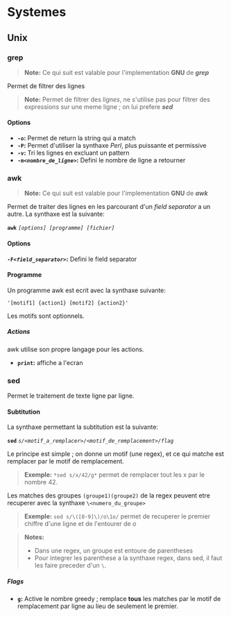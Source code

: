 # Systemes
## Unix
### grep
> **Note:**
> Ce qui suit est valable pour l'implementation **GNU** de ***grep***

Permet de filtrer des lignes
> **Note:**
> Permet de filtrer des *lignes*, ne s'utilise pas pour filtrer des expressions sur une meme ligne ; on lui prefere ***sed***

#### Options
- **`-o`:** Permet de return la string qui a match
- **`-P`:** Permet d'utiliser la synthaxe *Perl*, plus puissante et permissive
- **`-v`:** Tri les lignes en excluant un pattern
- **`-m`*`<nombre_de_ligne>`*:** Defini le nombre de ligne a retourner

### awk
> **Note:**
> Ce qui suit est valable pour l'implementation **GNU** de ***awk***

Permet de traiter des lignes en les parcourant d'un *field separator* a un autre. La synthaxe est la suivante:

**`awk`** *`[options] [programme] [fichier]`*

#### Options
**`-F`*`<field_separator>`*:** Defini le field separator

#### Programme
Un programme awk est ecrit avec la synthaxe suivante:

`'[motif1] {action1} [motif2] {action2}'`

Les motifs sont optionnels.

##### Actions
awk utilise son propre langage pour les actions.

- **`print`:** affiche a l'ecran

### sed
Permet le traitement de texte ligne par ligne.
#### Subtitution
La synthaxe permettant la subtitution est la suivante:

**`sed`** *`s/<motif_a_remplacer>/<motif_de_remplacement>/flag`*

Le principe est simple ; on donne un motif (une regex), et ce qui matche est remplacer par le motif de remplacement.
> **Exemple:**
> `*sed s/x/42/g*` permet de remplacer tout les x par le nombre 42.

Les matches des groupes `(groupe1)(groupe2)` de la regex peuvent etre recuperer avec la synthaxe `\<numero_du_groupe>`
> **Exemple:**
> `sed s/\([0-9]\)/o\1o/` permet de recuperer le premier chiffre d'une ligne et de l'entourer de *o*

> **Notes:**
> - Dans une regex, un groupe est entoure de parentheses
> - Pour integrer les parenthese a la synthaxe regex, dans sed, il faut les faire preceder d'un `\`.

##### Flags
- **`g`:** Active le nombre greedy ; remplace **tous** les matches par le motif de remplacement par ligne au lieu de seulement le premier.